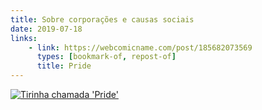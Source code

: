```yaml
---
title: Sobre corporações e causas sociais
date: 2019-07-18
links:
    - link: https://webcomicname.com/post/185682073569
      types: [bookmark-of, repost-of]
      title: Pride
---
```


[![Tirinha chamada 'Pride'](https://66.media.tumblr.com/c8782eaa5a5bba34cbdf884e31363bc0/tumblr_ptb00xA39I1qg1n95_1280.png)](https://webcomicname.com/post/185682073569)
